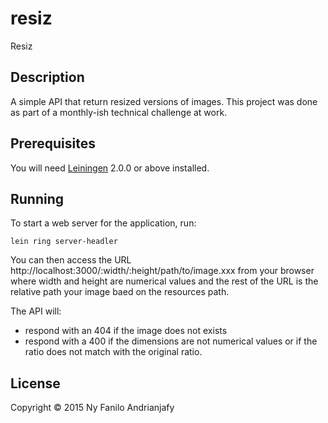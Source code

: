 # resiz

Resiz

## Description

A simple API that return resized versions of images. This project was done as part of a monthly-ish technical challenge at work.

## Prerequisites

You will need [Leiningen][] 2.0.0 or above installed.

[leiningen]: https://github.com/technomancy/leiningen

## Running

To start a web server for the application, run:

    lein ring server-headler

You can then access the URL http://localhost:3000/:width/:height/path/to/image.xxx from your browser where width and height are numerical values and the rest of the URL is the relative path your image baed on the resources path.

The API will:
  - respond with an 404 if the image does not exists
  - respond with a 400 if the dimensions are not numerical values or if the ratio does not match with the original ratio.

## License

Copyright © 2015 Ny Fanilo Andrianjafy
